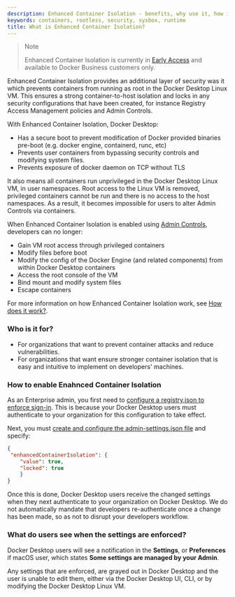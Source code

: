 ```yaml
---
description: Enhanced Container Isolation - benefits, why use it, how it differs to Docker rootless, who it is for
keywords: containers, rootless, security, sysbox, runtime
title: What is Enhanced Container Isolation?
---
```


>Note
>
>Enhanced Container Isolation is currently in [Early Access](../../release-lifecycle.md#early-access-ea) and available to Docker Business customers only. 

Enhanced Container Isolation provides an additional layer of security was it which prevents containers from running as root in the Docker Desktop Linux VM. This ensures a strong container-to-host isolation and locks in any security configurations that have been created, for instance Registry Access Management policies and Admin Controls. 

With Enhanced Container Isolation, Docker Desktop:

- Has a secure boot to prevent modification of Docker provided binaries pre-boot (e.g. docker engine, containerd, runc, etc)
- Prevents user containers from bypassing security controls and modifying system files.
- Prevents exposure of docker daemon on TCP without TLS

It also means all containers run unprivileged in the Docker Desktop Linux VM, in user namespaces. Root access to the Linux VM is removed, privileged containers cannot be run and there is no access to the host namespaces. As a result, it becomes impossible for users to alter Admin Controls via containers. 

When Enhanced Container Isolation is enabled using [Admin Controls](../admin-controls/index.md), developers can no longer:

- Gain VM root access through privileged containers
- Modify files before boot
- Modify the config of the Docker Engine (and related components) from within Docker Desktop containers
- Access the root console of the VM
- Bind mount and modify system files
- Escape containers

For more information on how Enhanced Container Isolation work, see [How does it work?](how-eci-works.md).

### Who is it for?

- For organizations that want to prevent container attacks and reduce vulnerabilities.
- For organizations that want ensure stronger container isolation that is easy and intuitive to implement on developers' machines.

### How to enable Enahnced Container Isolation

As an Enterprise admin, you first need to [configure a registry.json to enforce sign-in](../../../docker-hub/configure-sign-in.md). This is because your Docker Desktop users must authenticate to your organization for this configuration to take effect.

Next, you must [create and configure the admin-settings.json file](configure-ac.md) and specify:

```JSON
{
 "enhancedContainerIsolation": {
    "value": true,
    "locked": true
    }
}
```

Once this is done, Docker Desktop users receive the changed settings when they next authenticate to your organization on Docker Desktop. We do not automatically mandate that developers re-authenticate once a change has been made, so as not to disrupt your developers workflow. 

### What do users see when the settings are enforced?

Docker Desktop users will see a notification in the **Settings**, or **Preferences** if macOS user, which states **Some settings are managed by your Admin**. 

Any settings that are enforced, are grayed out in Docker Desktop and the user is unable to edit them, either via the Docker Desktop UI, CLI, or by modifying the Docker Desktop Linux VM.
